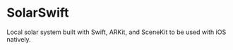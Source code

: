 # SolarSwift
 Local solar system built with Swift, ARKit, and SceneKit to be used with iOS natively.
